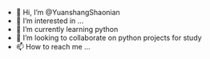- 👋 Hi, I’m @YuanshangShaonian
- 👀 I’m interested in ...
- 🌱 I’m currently learning python
- 💞️ I’m looking to collaborate on python projects for study
- 📫 How to reach me ...

<!---
YuanshangShaonian/YuanshangShaonian is a ✨ special ✨ repository because its `README.md` (this file) appears on your GitHub profile.
You can click the Preview link to take a look at your changes.
--->
